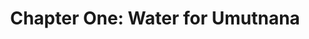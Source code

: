 ---
permalink: /projects/chapter-one-water-for-umutnana
layout: project
menu-color: 'dark'
title: "Chapter One: Water for Umutnana"
custom_css:
  - '/assets/css/project.css'
custom_js: 
  - '/assets/js/project.js'
# Content
headerImageUrl: https://res.cloudinary.com/db1a3rvdf/image/upload/v1584848075/Solar%20Chapter%20Website/projects/chapter_one_umutnana/RK_06049_qrjmod.jpg
title: "Chapter One: Water for Umutnana"
backgroundText: |
  The limited access to clean water, for the people of Umutnana, made us aware of the substandard living conditions still experienced by many Indonesian citizens. It is a challenge to obtain clean water in Umutnana. More than 700 people in the Umutnana Village, East Nusa Tenggara, lack access to clean water. These villagers must walk two kilometers from their homes in order to obtain water. Each day they need to make three trips, which is about four hours of their time. Time that could be spent doing something productive or their own lives. This problem gave rise to the birth of Solar Chapter
  <blockquote class="blockquote">
    <p class="mb-0">"It was never enough water for their homes, and it left them little time to earn money, study, and achieve their dreams."</p>
  </blockquote>
solutionText: |
  <p>
    Solar Chapter will collaborate with PAMSIMAS (A National Platform for Rural Water Supply and Sanitation) to provide easier access for clean water. Our plan is to build a reservoir to collect water from three water sources, which will then deliver the water to the distribution tank near the village by using solar pumps. From the distribution tank, the water will be distributed to 16 public faucets across the village.
  </p>
  <div class="img-container">
    <img src="https://res.cloudinary.com/db1a3rvdf/image/upload/v1584848430/Solar%20Chapter%20Website/projects/chapter_one_umutnana/simulation_f2tpm1.png" class="img-fluid" alt="solution">
  </div>
  <div class="img-container">
    <img src="https://res.cloudinary.com/db1a3rvdf/image/upload/v1584848430/Solar%20Chapter%20Website/projects/chapter_one_umutnana/system_ad42uw.png" class="img-fluid" alt="solution">
  </div>
implementationText: |
  From January 9th to the 14th of 2018, Solar Chapter implemented its first chapter. With a plan and design in hand, we journeyed to the Umutnana Village. We were received positively by the villagers, as we came to fulfill a promise we made in August 2017, that we would ease their efforts in obtaining clean water. As we built our solar water pump, the villagers were eager to help, aiding us in digging a route for the pipes, and constructing the solar panels. Now the villagers of Umutnana do not have to walk two kilometers daily to obtain water. Instead, the water will be available at 16 different public faucets, available in less than ten meters from their homes
fundraisingImageUrl: https://res.cloudinary.com/db1a3rvdf/image/upload/v1584853152/Solar%20Chapter%20Website/projects/chapter_one_umutnana/IMG_0302_bpztwc.jpg
fundraisingText: ""
fundraisingUrl: ""
---